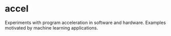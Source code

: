 # accel

Experiments with program acceleration in software and hardware.
Examples motivated by machine learning applications.
